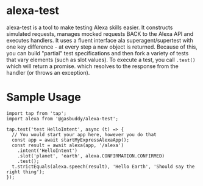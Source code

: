 alexa-test
==========

alexa-test is a tool to make testing Alexa skills easier. It constructs simulated requests,
manages mocked requests BACK to the Alexa API and executes handlers. It uses a fluent interface
ala superagent/supertest with one key difference - at every step a new object is returned.
Because of this, you can build "partial" test specifications and then fork a variety of tests
that vary elements (such as slot values). To execute a test, you call `.test()` which will
return a promise. which resolves to the response from the handler (or throws an exception).

Sample Usage
============

```
import tap from 'tap';
import alexa from '@gasbuddy/alexa-test';

tap.test('test HelloIntent', async (t) => {
  // You would start your app here, however you do that
  const app = await startMyExpressAlexaApp();
  const result = await alexa(app, '/alexa')
    .intent('HelloIntent')
    .slot('planet', 'earth', alexa.CONFIRMATION.CONFIRMED)
    .test();
  t.strictEquals(alexa.speech(result), 'Hello Earth', 'Should say the right thing');
});

```